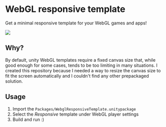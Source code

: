 # WebGL responsive template

Get a minimal responsive template for your WebGL games and apps!

![](example_gif.gif)


## Why?

By default, unity WebGL templates require a fixed canvas size that, while good enough for some cases, tends to be too limiting in many situations. I created this repository because I needed a way to resize the canvas size to fit the screen automatically and I couldn't find any other prepackaged solution.

## Usage

1. Import the `Packages/WebglResponsiveTemplate.unitypackage`
2. Select the _Responsive_ template under WebGL player settings
3. Build and run :)